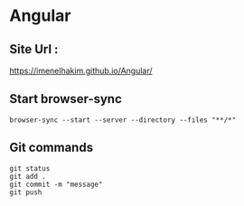 # Angular

## Site Url :
https://imenelhakim.github.io/Angular/

## Start browser-sync
``` browser-sync --start --server --directory --files "**/*" ```

## Git commands
```
git status 
git add .
git commit -m "message" 
git push
```
